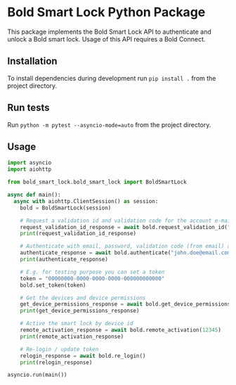 # Bold Smart Lock Python Package

This package implements the Bold Smart Lock API to authenticate and unlock a Bold smart lock. Usage of this API requires a Bold Connect.

## Installation

To install dependencies during development run `pip install .` from the project directory.

## Run tests

Run `python -m pytest --asyncio-mode=auto` from the project directory.

## Usage

```python
import asyncio
import aiohttp

from bold_smart_lock.bold_smart_lock import BoldSmartLock

async def main():
  async with aiohttp.ClientSession() as session:
    bold = BoldSmartLock(session)

    # Request a validation id and validation code for the account e-mail address
    request_validation_id_response = await bold.request_validation_id("john.doe@email.com");
    print(request_validation_id_response)

    # Authenticate with email, password, validation code (from email) and validation id (from output)
    authenticate_response = await bold.authenticate("john.doe@email.com", "password", "01234", "00000000-0000-0000-0000-000000000000");
    print(authenticate_response)

    # E.g. for testing purpose you can set a token
    token = "00000000-0000-0000-0000-000000000000"
    bold.set_token(token)

    # Get the devices and device permissions
    get_device_permissions_response = await bold.get_device_permissions()
    print(get_device_permissions_response)

    # Active the smart lock by device id
    remote_activation_response = await bold.remote_activation(12345)
    print(remote_activation_response)

    # Re-login / update token
    relogin_response = await bold.re_login()
    print(relogin_response)

asyncio.run(main())
```
